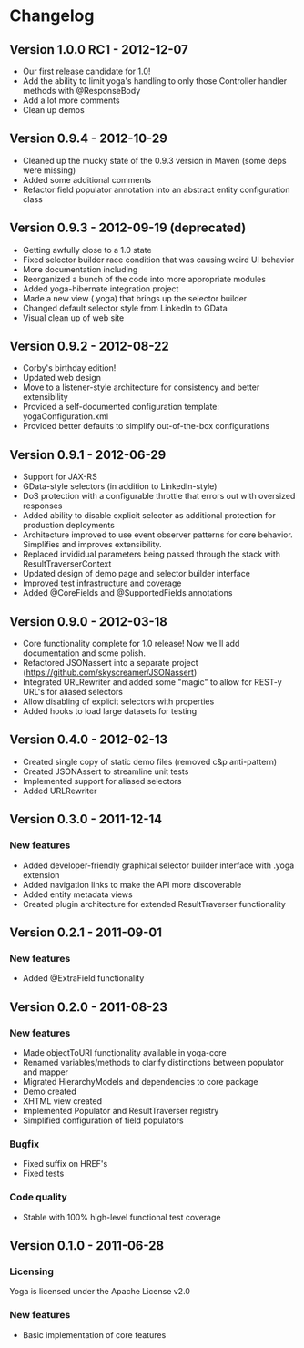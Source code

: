 Changelog
=========

Version 1.0.0 RC1 - 2012-12-07
------------------------------
 - Our first release candidate for 1.0!
 - Add the ability to limit yoga's handling to only those Controller handler methods with @ResponseBody
 - Add a lot more comments
 - Clean up demos

Version 0.9.4 - 2012-10-29
--------------------------
 - Cleaned up the mucky state of the 0.9.3 version in Maven (some deps were missing)
 - Added some additional comments
 - Refactor field populator annotation into an abstract entity configuration class

Version 0.9.3 - 2012-09-19 (deprecated)
---------------------------------------
 - Getting awfully close to a 1.0 state
 - Fixed selector builder race condition that was causing weird UI behavior
 - More documentation including 
 - Reorganized a bunch of the code into more appropriate modules
 - Added yoga-hibernate integration project
 - Made a new view (.yoga) that brings up the selector builder
 - Changed default selector style from LinkedIn to GData
 - Visual clean up of web site

Version 0.9.2 - 2012-08-22
--------------------------
 - Corby's birthday edition!
 - Updated web design
 - Move to a listener-style architecture for consistency and better extensibility
 - Provided a self-documented configuration template: yogaConfiguration.xml
 - Provided better defaults to simplify out-of-the-box configurations

Version 0.9.1 - 2012-06-29
--------------------------
 - Support for JAX-RS
 - GData-style selectors (in addition to LinkedIn-style)
 - DoS protection with a configurable throttle that errors out with oversized responses
 - Added ability to disable explicit selector as additional protection for production deployments
 - Architecture improved to use event observer patterns for core behavior.  Simplifies and improves extensibility.
 - Replaced invididual parameters being passed through the stack with ResultTraverserContext
 - Updated design of demo page and selector builder interface
 - Improved test infrastructure and coverage
 - Added @CoreFields and @SupportedFields annotations

Version 0.9.0 - 2012-03-18
--------------------------
 - Core functionality complete for 1.0 release!  Now we'll add documentation and some polish.
 - Refactored JSONassert into a separate project (https://github.com/skyscreamer/JSONassert)
 - Integrated URLRewriter and added some "magic" to allow for REST-y URL's for aliased selectors
 - Allow disabling of explicit selectors with properties
 - Added hooks to load large datasets for testing

Version 0.4.0 - 2012-02-13
--------------------------

 - Created single copy of static demo files (removed c&p anti-pattern)
 - Created JSONAssert to streamline unit tests
 - Implemented support for aliased selectors
 - Added URLRewriter

Version 0.3.0 - 2011-12-14
--------------------------

### New features

  - Added developer-friendly graphical selector builder interface with .yoga extension
  - Added navigation links to make the API more discoverable
  - Added entity metadata views
  - Created plugin architecture for extended ResultTraverser functionality

Version 0.2.1 - 2011-09-01
--------------------------

### New features

  - Added @ExtraField functionality

Version 0.2.0 - 2011-08-23
--------------------------

### New features

  - Made objectToURI functionality available in yoga-core
  - Renamed variables/methods to clarify distinctions between populator and mapper
  - Migrated HierarchyModels and dependencies to core package
  - Demo created
  - XHTML view created
  - Implemented Populator and ResultTraverser registry
  - Simplified configuration of field populators

### Bugfix

  - Fixed suffix on HREF's
  - Fixed tests

### Code quality

  - Stable with 100% high-level functional test coverage

Version 0.1.0 - 2011-06-28
--------------------------

### Licensing

  Yoga is licensed under the Apache License v2.0

### New features

 - Basic implementation of core features

